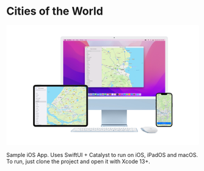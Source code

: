 
# Cities of the World

![Mockup](Mockup.png)

Sample iOS App. Uses SwiftUI + Catalyst to run on iOS, iPadOS and macOS. To run, just clone the project and open it with Xcode 13+.
